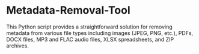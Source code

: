 # Metadata-Removal-Tool
This Python script provides a straightforward solution for removing metadata from various file types including images (JPEG, PNG, etc.), PDFs, DOCX files, MP3 and FLAC audio files, XLSX spreadsheets, and ZIP archives.
